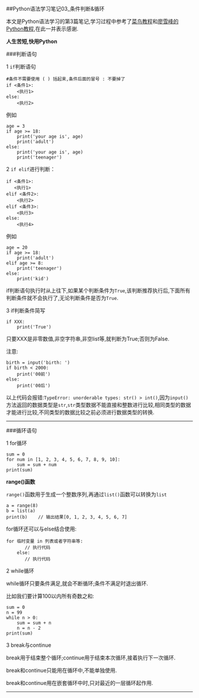 ##Python语法学习笔记03_条件判断&循环

本文是Python语法学习的第3篇笔记,学习过程中参考了[菜鸟教程](https://www.runoob.com/python3/python3-tutorial.html)和[廖雪峰的Python教程](https://www.liaoxuefeng.com/wiki/0014316089557264a6b348958f449949df42a6d3a2e542c000),在此一并表示感谢.

**人生苦短,快用Python**

###判断语句

1 `if`判断语句

```
#条件不需要使用 ( ) 括起来,条件后面的冒号 : 不要掉了
if <条件1>:
	<执行1>
else:
	<执行2>

```
例如

```
age = 3
if age >= 18:
    print('your age is', age)
    print('adult')
else:
    print('your age is', age)
    print('teenager')

```

2 `if elif`进行判断：

```
if <条件1>:
   <执行1>
elif <条件2>:
	<执行2>
elif <条件3>:
	<执行3>
else:
	<执行4>

```
例如

```
age = 20
if age >= 18:
    print('adult')
elif age >= 8:
    print('teenager')
else:
    print('kid')

```

if判断语句执行时从上往下,如果某个判断条件为`True`,该判断推荐执行后,下面所有判断条件就不会执行了,无论判断条件是否为`True`.

3 if判断条件简写

```
if XXX:
    print('True')

```
只要XXX是非零数值,非空字符串,非空list等,就判断为True;否则为False.

注意:

```
birth = input('birth: ')
if birth < 2000:
    print('00前')
else:
    print('00后')

```

以上代码会报错:`TypeError: unorderable types: str() > int()`,因为`input()`方法返回的数据类型是`str`,`str`类型数据不能直接和整数进行比较,相同类型的数据才能进行比较,不同类型的数据比较之前必须进行数据类型的转换.

---

###循环语句

1 for循环

```
sum = 0
for num in [1, 2, 3, 4, 5, 6, 7, 8, 9, 10]:
    sum = sum + num
print(sum)

```
**range()函数**

`range()`函数用于生成一个整数序列,再通过`list()`函数可以转换为`list`

```
a = range(8)
b = list(a)
print(b)	// 输出结果[0, 1, 2, 3, 4, 5, 6, 7]

```

for循环还可以与else结合使用:

```
for 临时变量 in 列表或者字符串等:
       // 执行代码
	else:
       // 执行代码

```

2 while循环

while循环只要条件满足,就会不断循环;条件不满足时退出循环.

比如我们要计算100以内所有奇数之和:

```
sum = 0
n = 99
while n > 0:
    sum = sum + n
    n = n - 2
print(sum)

```

3 break与continue

break用于结束整个循环;continue用于结束本次循环,接着执行下一次循环.

break和continue只能用在循环中,不能单独使用.

break和continue用在嵌套循环中时,只对最近的一层循环起作用.

---










